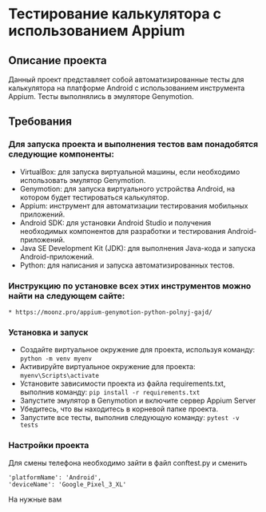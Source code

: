 # Тестирование калькулятора с использованием Appium
## Описание проекта

Данный проект представляет собой автоматизированные тесты для калькулятора на платформе Android с использованием инструмента Appium.
Тесты выполнялись в эмуляторе Genymotion.

## Требования

### Для запуска проекта и выполнения тестов вам понадобятся следующие компоненты:

- VirtualBox: для запуска виртуальной машины, если необходимо использовать эмулятор Genymotion.
- Genymotion: для запуска виртуального устройства Android, на котором будет тестироваться калькулятор.
- Appium: инструмент для автоматизации тестирования мобильных приложений.
- Android SDK: для установки Android Studio и получения необходимых компонентов для разработки и тестирования Android-приложений.
- Java SE Development Kit (JDK): для выполнения Java-кода и запуска Android-приложений.
- Python: для написания и запуска автоматизированных тестов.

### Инструкцию по установке всех этих инструментов можно найти на следующем сайте:
    * https://moonz.pro/appium-genymotion-python-polnyj-gajd/
    
### Установка и запуск

- Создайте виртуальное окружение для проекта, используя команду: 
    `python -m venv myenv`
- Активируйте виртуальное окружение для проекта:
    `myenv\Scripts\activate`
- Установите зависимости проекта из файла requirements.txt, выполнив команду:
    `pip install -r requirements.txt`
- Запустите эмулятор в Genymotion и включите сервер Appium Server
- Убедитесь, что вы находитесь в корневой папке проекта.
- Запустите все тесты, выполнив следующую команду:
    `pytest -v tests`
    
### Настройки проекта
Для смены телефона необходимо зайти в файл conftest.py и сменить
   ```
   'platformName': 'Android',
   'deviceName': 'Google_Pixel_3_XL'
```
На нужные вам
